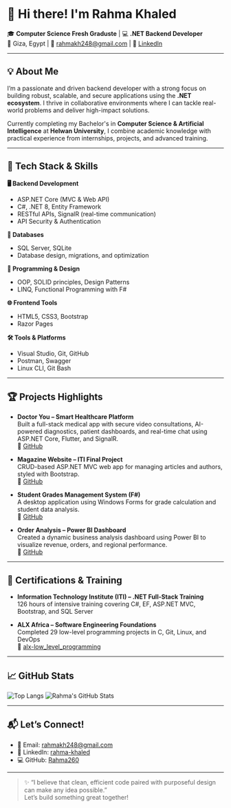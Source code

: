 # 👋 Hi there! I'm Rahma Khaled

🎓 **Computer Science Fresh Graduste** | 💻 **.NET Backend Developer**  
📍 Giza, Egypt | 📧 rahmakh248@gmail.com | 🔗 [LinkedIn](https://www.linkedin.com/in/rahma-khaled-6b5839276?utm_source=share&utm_campaign=share_via&utm_content=profile&utm_medium=android_app)

---

## 💡 About Me

I’m a passionate and driven backend developer with a strong focus on building robust, scalable, and secure applications using the **.NET ecosystem**. I thrive in collaborative environments where I can tackle real-world problems and deliver high-impact solutions.

Currently completing my Bachelor's in **Computer Science & Artificial Intelligence** at **Helwan University**, I combine academic knowledge with practical experience from internships, projects, and advanced training.

---

## 🚀 Tech Stack & Skills

**🖥️ Backend Development**
- ASP.NET Core (MVC & Web API)
- C#, .NET 8, Entity Framework
- RESTful APIs, SignalR (real-time communication)
- API Security & Authentication

**💾 Databases**
- SQL Server, SQLite
- Database design, migrations, and optimization

**🧠 Programming & Design**
- OOP, SOLID principles, Design Patterns
- LINQ, Functional Programming with F#

**🌐 Frontend Tools**
- HTML5, CSS3, Bootstrap
- Razor Pages

**🛠 Tools & Platforms**
- Visual Studio, Git, GitHub
- Postman, Swagger
- Linux CLI, Git Bash

---

## 🏆 Projects Highlights

- **Doctor You – Smart Healthcare Platform**  
  Built a full-stack medical app with secure video consultations, AI-powered diagnostics, patient dashboards, and real-time chat using ASP.NET Core, Flutter, and SignalR.  
  🔗 [GitHub](https://github.com/El-Abbady/DoctorYou)

- **Magazine Website – ITI Final Project**  
  CRUD-based ASP.NET MVC web app for managing articles and authors, styled with Bootstrap.  
  🔗 [GitHub](https://github.com/Rahma260/ITI-Summer-Training/tree/main/Magazine_FinalProject)

- **Student Grades Management System (F#)**  
  A desktop application using Windows Forms for grade calculation and student data analysis.  
  🔗 [GitHub](https://github.com/Nony841/Project_Student_Grade/tree/master)

- **Order Analysis – Power BI Dashboard**  
  Created a dynamic business analysis dashboard using Power BI to visualize revenue, orders, and regional performance.  
  🔗 [GitHub](https://github.com/Rahma260/Order-Analysis)

---

## 📜 Certifications & Training

- **Information Technology Institute (ITI) – .NET Full-Stack Training**  
  126 hours of intensive training covering C#, EF, ASP.NET MVC, Bootstrap, and SQL Server

- **ALX Africa – Software Engineering Foundations**  
  Completed 29 low-level programming projects in C, Git, Linux, and DevOps  
  🔗 [alx-low_level_programming](https://github.com/Rahma260/alx-low_level_programming)

---

## 📈 GitHub Stats

![Top Langs](https://github-readme-stats.vercel.app/api/top-langs/?username=Rahma260&layout=compact&theme=react) ![Rahma's GitHub Stats](https://github-readme-stats.vercel.app/api?username=Rahma260&show_icons=true&theme=react&count_private=true)

---

## 📬 Let’s Connect!

- 📧 Email: rahmakh248@gmail.com  
- 💼 LinkedIn: [rahma-khaled](in/rahma-khaled-6b5839276)  
- 💻 GitHub: [Rahma260](https://github.com/Rahma260)

---

> ✨ “I believe that clean, efficient code paired with purposeful design can make any idea possible.”  
> Let’s build something great together!

